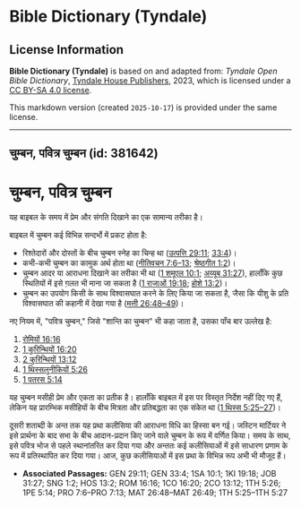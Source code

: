 # Bible Dictionary (Tyndale)

## License Information

**Bible Dictionary (Tyndale)** is based on and adapted from: _Tyndale Open Bible Dictionary_, [Tyndale House Publishers](https://tyndaleopenresources.com/), 2023, which is licensed under a [CC BY-SA 4.0 license](https://creativecommons.org/licenses/by-sa/4.0/legalcode.en).

This markdown version (created `2025-10-17`) is provided under the same license.



--------------------------------

## चुम्बन, पवित्र चुम्बन (id: 381642)

चुम्बन, पवित्र चुम्बन
=====================

यह बाइबल के समय में प्रेम और संगति दिखाने का एक सामान्य तरीका है।

बाइबल में चुम्बन कई विभिन्न सन्दर्भो में प्रकट होता है:

* रिश्तेदारों और दोस्तों के बीच चुम्बन स्नेह का चिन्ह था ([उत्पत्ति 29:11](https://ref.ly/Gen29:11); [33:4](https://ref.ly/Gen33:4))।
* कभी\-कभी चुम्बन का कामुक अर्थ होता था ([नीतिवचन 7:6–13](https://ref.ly/Prov7:6-Prov7:13); [श्रेष्ठगीत 1:2](https://ref.ly/Song1:2))।
* चुम्बन आदर या आराधना दिखाने का तरीका भी था ([1 शमूएल 10:1](https://ref.ly/1Sam10:1); [अय्यूब 31:27](https://ref.ly/Job31:27)), हालाँकि कुछ स्थितियों में इसे ग़लत भी माना जा सकता है ([1 राजाओं 19:18](https://ref.ly/1Kgs19:18); [होशे 13:2](https://ref.ly/Hos13:2))।
* चुम्बन का उपयोग किसी के साथ विश्वासघात करने के लिए किया जा सकता है, जैसा कि यीशु के प्रति विश्वासघात की कहानी में देखा गया है ([मत्ती 26:48–49](https://ref.ly/Matt26:48-Matt26:49))।

नए नियम में, "पवित्र चुम्बन," जिसे "शान्ति का चुम्बन" भी कहा जाता है, उसका पाँच बार उल्लेख है:

1. [रोमियों 16:16](https://ref.ly/Rom16:16)
2. [1 कुरिन्थियों 16:20](https://ref.ly/1Cor16:20)
3. [2 कुरिन्थियों 13:12](https://ref.ly/2Cor13:12)
4. [1 थिस्सलुनीकियों 5:26](https://ref.ly/1Thess5:26)
5. [1 पतरस 5:14](https://ref.ly/1Pet5:14)

यह चुम्बन मसीही प्रेम और एकता का प्रतीक है। हालाँकि बाइबल में इस पर विस्तृत निर्देश नहीं दिए गए हैं, लेकिन यह प्रारम्भिक मसीहियों के बीच मित्रता और प्रतिबद्धता का एक संकेत था ([1 थिस्स 5:25–27](https://ref.ly/1Thess5:25-1Thess5:27))।

दूसरी शताब्दी के अन्त तक यह प्रथा कलीसिया की आराधना विधि का हिस्सा बन गई। जस्टिन मार्टियर ने इसे प्रार्थना के बाद सभा के बीच आदान\-प्रदान किए जाने वाले चुम्बन के रूप में वर्णित किया। समय के साथ, इसे पवित्र भोज से पहले स्थानांतरित कर दिया गया और अन्ततः कई कलीसियाओं में इसे साधारण प्रणाम के रूप में प्रतिस्थापित कर दिया गया। आज, कुछ कलीसियाओं में इस प्रथा के विभिन्न रूप अभी भी मौजूद हैं।

* **Associated Passages:** GEN 29:11; GEN 33:4; 1SA 10:1; 1KI 19:18; JOB 31:27; SNG 1:2; HOS 13:2; ROM 16:16; 1CO 16:20; 2CO 13:12; 1TH 5:26; 1PE 5:14; PRO 7:6–PRO 7:13; MAT 26:48–MAT 26:49; 1TH 5:25–1TH 5:27

